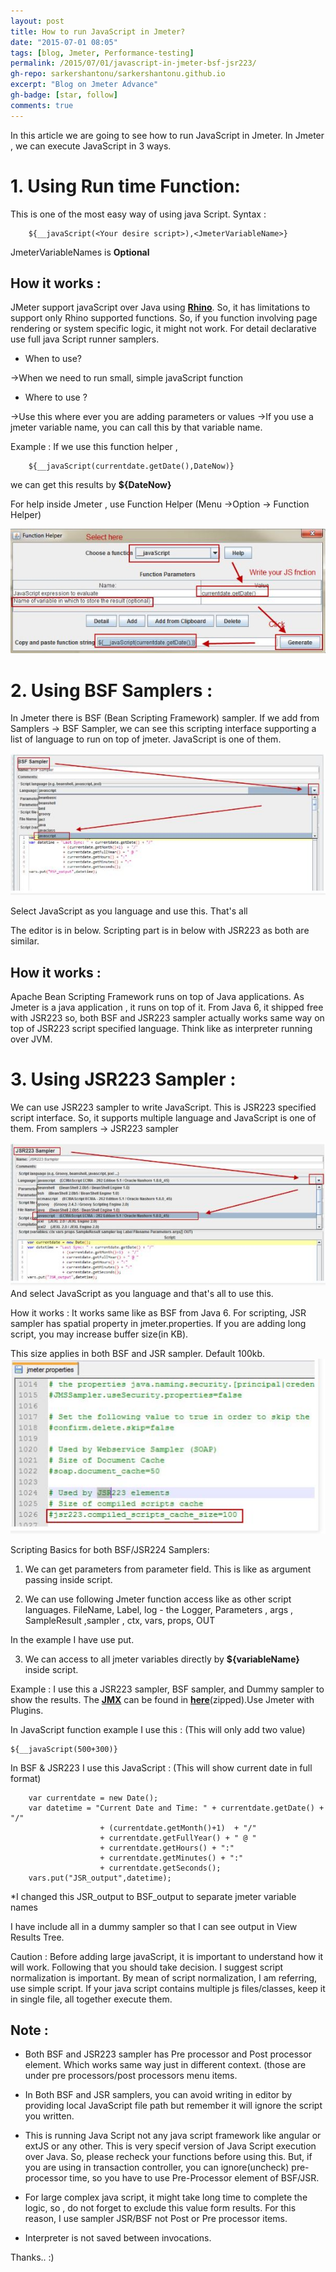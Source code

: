 ```yaml
---
layout: post
title: How to run JavaScript in Jmeter?
date: "2015-07-01 08:05"
tags: [blog, Jmeter, Performance-testing]
permalink: /2015/07/01/javascript-in-jmeter-bsf-jsr223/
gh-repo: sarkershantonu/sarkershantonu.github.io
excerpt: "Blog on Jmeter Advance"
gh-badge: [star, follow]
comments: true
---
```

In this article we are going to see how to run JavaScript in Jmeter. 
In Jmeter , we can execute JavaScript in 3 ways.

# 1. Using Run time Function: 
This is one of the most easy way of using java Script. Syntax :
        
        ${__javaScript(<Your desire script>),<JmeterVariableName>}

JmeterVariableNames is **Optional**

## How it works : 
JMeter support javaScript over Java using [**Rhino**](https://developer.mozilla.org/en-US/docs/Mozilla/Projects/Rhino). So, it has limitations to support only Rhino supported functions. So, if you function involving page rendering or system specific logic, it might not work. For detail declarative use full java Script runner samplers.  

- When to use?

->When we need to run small, simple javaScript function

- Where to use ?  

->Use this where ever you are adding parameters or values
->If you use a jmeter variable name, you can call this by that variable name.

Example : If we use this function helper , 
        
        ${__javaScript(currentdate.getDate(),DateNow)}

we can get this results by **${DateNow}**

For help inside Jmeter , use Function Helper  (Menu ->Option -> Function Helper)

![FunctionHelper-JavaScript](/images/jmeter/javascript-function-helper.jpg)

 
# 2. Using BSF Samplers : 

In Jmeter there is BSF (Bean Scripting Framework) sampler.
If we add from Samplers -> BSF Sampler, we can see this scripting interface supporting a list of language to run on top of jmeter. JavaScript is one of them.

![BSF-Sampler](/images/jmeter/bsf-javascript.jpg)

Select JavaScript as you language and use this. That's all

The editor is in below. Scripting part is in below with JSR223 as both are similar. 

## How it works : 
Apache Bean Scripting Framework runs on top of Java applications. As Jmeter is a java application , it runs on top of it. From Java 6, it shipped free with JSR223 so, both BSF and JSR223 sampler actually works same way on top of JSR223 script specified language. Think like as interpreter running over JVM. 


# 3. Using JSR223 Sampler : 
We can use JSR223 sampler to write JavaScript. This is JSR223 specified script interface. So, it supports multiple language and JavaScript is one of them. 
From samplers ->  JSR223 sampler

![jsr-Sampler](/images/jmeter/jsr-javascript.jpg)
And select JavaScript as you language and that's all to use this. 

How it works : It works same like as BSF from Java 6. For scripting, JSR sampler has spatial property in jmeter.properties. If you are adding long script, you may increase buffer size(in KB).

This size applies in both BSF and JSR sampler. Default 100kb. 
![jsr-buffer](/images/jmeter/jm-properties-jsr-buffer.jpg)

Scripting Basics for both BSF/JSR224 Samplers: 
1. We can get parameters from parameter field. This is like as argument passing inside script. 

2. We can use following Jmeter function access like as other script languages.
FileName, Label, log - the Logger, Parameters , args , SampleResult ,sampler , ctx, vars, props, OUT  

In the example I have use put. 

3. We can access to all jmeter variables directly  by **${variableName}** inside script.

Example : I use this a JSR223 sampler, BSF sampler, and Dummy sampler to show the results. The [**JMX**](/files/jmeter/javascript/blog_JavaScript.jmx) can be found in [**here**](/files/jmeter/javascript/blog_JavaScript.rar)(zipped).Use Jmeter with Plugins. 

In JavaScript function example I use this : (This will only add two value)
 
    ${__javaScript(500+300)}

In BSF & JSR223 I use this JavaScript : (This will show current date in full format) 

        var currentdate = new Date(); 
        var datetime = "Current Date and Time: " + currentdate.getDate() + "/"
                        + (currentdate.getMonth()+1)  + "/" 
                        + currentdate.getFullYear() + " @ "  
                        + currentdate.getHours() + ":"  
                        + currentdate.getMinutes() + ":" 
                        + currentdate.getSeconds();
        vars.put("JSR_output",datetime);

*I changed this JSR_output to BSF_output to separate jmeter variable names 


I have include all in a dummy sampler so that I can see output in View Results Tree.

Caution : Before adding large javaScript, it is important to understand how it will work. Following that you should take decision. I suggest script normalization is important. By mean of script normalization, I am referring, use simple script. If your java script contains multiple js files/classes, keep it in single file, all together execute them. 


## Note : 

- Both BSF and JSR223 sampler has Pre processor and Post processor element. Which works same way just in different context. (those are under pre processors/post processors  menu items. 

- In Both BSF and JSR samplers, you can avoid writing in editor by providing local JavaScript file path but remember it will ignore the script you written.  

- This is running Java Script not any java script framework like angular or extJS or any other. This is very specif version of Java Script execution over Java. So, please recheck your functions before using this. But, if you are using in transaction controller, you can ignore(uncheck) pre-processor time, so you have to use Pre-Processor element of BSF/JSR. 

- For large complex java script, it might take long time to complete the logic, so , do not forget to exclude this value form results. For this reason, I use sampler JSR/BSF not Post or Pre processor items. 

- Interpreter is not saved between invocations.

Thanks.. :)